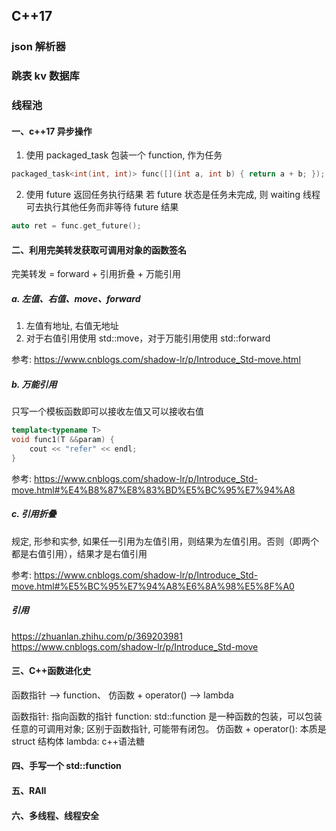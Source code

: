 ## C++17

### json 解析器

### 跳表 kv 数据库

### 线程池

#### 一、c++17 异步操作

1. 使用 packaged_task 包装一个 function, 作为任务

```c++
packaged_task<int(int, int)> func([](int a, int b) { return a + b; });
```

2. 使用 future 返回任务执行结果
   若 future 状态是任务未完成, 则 waiting 线程可去执行其他任务而非等待 future 结果

```c++
auto ret = func.get_future();
```

#### 二、利用完美转发获取可调用对象的函数签名

完美转发 = forward + 引用折叠 + 万能引用

##### a. 左值、右值、move、forward

1. 左值有地址, 右值无地址
2. 对于右值引用使用 std::move，对于万能引用使用 std::forward

参考: https://www.cnblogs.com/shadow-lr/p/Introduce_Std-move.html

##### b. 万能引用

只写一个模板函数即可以接收左值又可以接收右值

```c++
template<typename T>
void func1(T &&param) {
    cout << "refer" << endl;
}
```

参考: https://www.cnblogs.com/shadow-lr/p/Introduce_Std-move.html#%E4%B8%87%E8%83%BD%E5%BC%95%E7%94%A8

##### c. 引用折叠

规定, 形参和实参, 如果任一引用为左值引用，则结果为左值引用。否则（即两个都是右值引用），结果才是右值引用

参考: https://www.cnblogs.com/shadow-lr/p/Introduce_Std-move.html#%E5%BC%95%E7%94%A8%E6%8A%98%E5%8F%A0

##### 引用

https://zhuanlan.zhihu.com/p/369203981
https://www.cnblogs.com/shadow-lr/p/Introduce_Std-move

#### 三、C++函数进化史

函数指针 --> function、 仿函数 + operator() --> lambda

函数指针: 指向函数的指针
function: std::function 是一种函数的包装，可以包装任意的可调用对象; 区别于函数指针, 可能带有闭包。
仿函数 + operator(): 本质是 struct 结构体
lambda: c++语法糖

#### 四、手写一个 std::function
#### 五、RAII
#### 六、多线程、线程安全
